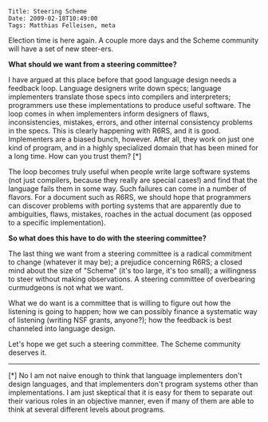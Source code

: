     Title: Steering Scheme
    Date: 2009-02-18T10:49:00
    Tags: Matthias Felleisen, meta

Election time is here again. A couple more days and the Scheme community will
have a set of new steer-ers.

**What should we want from a steering committee?**

I have argued at this place before that good language design needs a feedback
loop. Language designers write down specs; language implementers translate
those specs into compilers and interpreters; programmers use these
implementations to produce useful software. The loop comes in when implementers
inform designers of flaws, inconsistencies, mistakes, errors, and other
internal consistency problems in the specs. This is clearly happening with
R6RS, and it is good. Implementers are a biased bunch, however. After all, they
work on just one kind of program, and in a highly specialized domain that has
been mined for a long time. How can you trust them? [*]

The loop becomes truly useful when people write large software systems (not
just compilers, because they really are special cases!) and find that the
language fails them in some way. Such failures can come in a number of flavors.
For a document such as R6RS, we should hope that programmers can discover
problems with porting systems that are apparently due to ambiguities, flaws,
mistakes, roaches in the actual document (as opposed to a specific
implementation).

**So what does this have to do with the steering committee?**

The last thing we want from a steering committee is a radical commitment to
change (whatever it may be); a prejudice concerning R6RS; a closed mind about
the size of "Scheme" (it's too large, it's too small); a willingness to steer
without making observations. A steering committee of overbearing curmudgeons is
not what we want.

What we do want is a committee that is willing to figure out how the listening
is going to happen; how we can possibly finance a systematic way of listening
(writing NSF grants, anyone?); how the feedback is best channeled into language
design.

Let's hope we get such a steering committee. The Scheme community deserves it.

---


[*] No I am not naive enough to think that language implementers don't design
languages, and that implementers don't program systems other than
implementations. I am just skeptical that it is easy for them to separate out
their various roles in an objective manner, even if many of them are able to
think at several different levels about programs.
